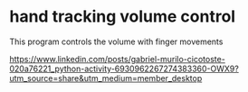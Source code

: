 # hand tracking volume control
 This program controls the volume with finger movements  
 
 https://www.linkedin.com/posts/gabriel-murilo-cicotoste-020a76221_python-activity-6930962267274383360-OWX9?utm_source=share&utm_medium=member_desktop

